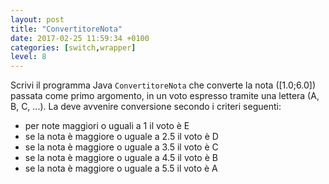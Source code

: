 ```yaml
---
layout: post
title: "ConvertitoreNota"
date: 2017-02-25 11:59:34 +0100
categories: [switch,wrapper]
level: 8
---
```


Scrivi il programma Java `ConvertitoreNota` che converte la nota ([1.0;6.0]) passata come primo argomento, in un voto espresso tramite una lettera (A, B, C, ...). La deve avvenire conversione secondo i criteri seguenti:

- per note maggiori o uguali a 1 il voto è E
- se la nota è maggiore o uguale a 2.5 il voto è D
- se la nota è maggiore o uguale a 3.5 il voto è C
- se la nota è maggiore o uguale a 4.5 il voto è B 
- se la nota è maggiore o uguale a 5.5 il voto è A

